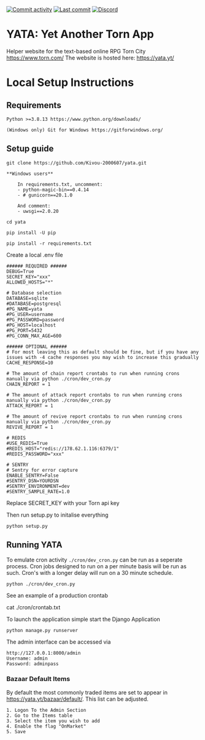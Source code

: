 [![Commit activity](https://img.shields.io/github/commit-activity/m/kivou-2000607/yata?color=%23447e9b&logo=github&logoColor=white&style=for-the-badge)](https://github.com/Kivou-2000607/yata/commits)
[![Last commit](https://img.shields.io/github/last-commit/kivou-2000607/yata?color=%23447e9b&logo=github&logoColor=white&style=for-the-badge)](https://github.com/Kivou-2000607/yata/commits/master)
[![Discord](https://img.shields.io/discord/581227228537421825?style=for-the-badge&color=%23447e9b&label=Join%20the%20discord&logo=discord&logoColor=FFF)](https://yata.yt/discord)

# YATA: Yet Another Torn App

Helper website for the text-based online RPG Torn City https://www.torn.com/
The website is hosted here: https://yata.yt/

# Local Setup Instructions


## Requirements

    Python >=3.8.13 https://www.python.org/downloads/

    (Windows only) Git for Windows https://gitforwindows.org/

## Setup guide
    git clone https://github.com/Kivou-2000607/yata.git

    **Windows users**

        In requirements.txt, uncomment:
        - python-magic-bin==0.4.14
        - # gunicorn==20.1.0 

        And comment:
        - uwsgi==2.0.20  

    cd yata

    pip install -U pip

    pip install -r requirements.txt

Create a local .env file

    ###### REQUIRED ######
    DEBUG=True
    SECRET_KEY="xxx"
    ALLOWED_HOSTS="*"

    # Database selection
    DATABASE=sqlite
    #DATABASE=postgresql
    #PG_NAME=yata
    #PG_USER=username
    #PG_PASSWORD=password
    #PG_HOST=localhost
    #PG_PORT=5432
    #PG_CONN_MAX_AGE=600

    ###### OPTIONAL ######
    # For most leaving this as default should be fine, but if you have any issues with -4 cache responses you may wish to increase this gradually
    CACHE_RESPONSE=10

    # The amount of chain report crontabs to run when running crons manually via python ./cron/dev_cron.py
    CHAIN_REPORT = 1

    # The amount of attack report crontabs to run when running crons manually via python ./cron/dev_cron.py
    ATTACK_REPORT = 1

    # The amount of revive report crontabs to run when running crons manually via python ./cron/dev_cron.py
    REVIVE_REPORT = 1

    # REDIS
    #USE_REDIS=True
    #REDIS_HOST="redis://178.62.1.116:6379/1"
    #REDIS_PASSWORD="xxx"

    # SENTRY
    # Sentry for error capture
    ENABLE_SENTRY=False
    #SENTRY_DSN=YOURDSN
    #SENTRY_ENVIRONMENT=dev
    #SENTRY_SAMPLE_RATE=1.0

Replace SECRET_KEY with your Torn api key

Then run setup.py to initalise everything

    python setup.py



## Running YATA

To emulate cron activity `./cron/dev_cron.py` can be run as a seperate process. Cron jobs designed to run on a per minute basis will be run as such. Cron's with a longer delay will run on a 30 minute schedule.

    python ./cron/dev_cron.py

See an example of a production crontab

  cat ./cron/crontab.txt

To launch the application simple start the Django Application

    python manage.py runserver

The admin interface can be accessed via

    http://127.0.0.1:8000/admin
    Username: admin
    Password: adminpass

### Bazaar Default Items

By default the most commonly traded items are set to appear in https://yata.yt/bazaar/default/. This list can be adjusted.

    1. Logon To the Admin Section
    2. Go to the Items table
    3. Select the item you wish to add
    4. Enable the flag "OnMarket"
    5. Save
